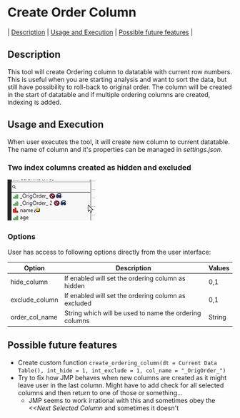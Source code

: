 # Create Order Column
| [Description](#description) | [Usage and Execution](#usage-and-execution) | [Possible future features](#possible-future-features) |

## Description 

This tool will create Ordering column to datatable with current row numbers. This is useful when you are starting analysis and want to sort the data, but still have possibility to roll-back to original order. The column will be created in the start of datatable and if multiple ordering columns are created, indexing is added.

## Usage and Execution
When user executes the tool, it will create new column to current datatable. The name of column and it's properties can be managed in *settings.json*.

### Two index columns created as hidden and excluded
![Index columns](images/index_column.png)


### Options
User has access to following options directly from the user interface:

| Option         | Description                                            | Values |
| -------------- | ------------------------------------------------------ | ------ |
| hide_column    | If enabled will set the ordering column as hidden      | 0,1    |
| exclude_column | If enabled will set the ordering column as excluded    | 0,1    |
| order_col_name | String which will be used to name the ordering columns | String |

## Possible future features
 * Create custom function `create_ordering_column(dt = Current Data Table(), int_hide = 1, int_exclude = 1, col_name = "_OrigOrder_")`
 * Try to fix how JMP behaves when new columns are created as it might leave user in the last column. Might have to add check for all selected columns and then return to one of those or something...  
   * JMP seems to work irrational with this and sometimes obey the *<<Next Selected Column* and sometimes it doesn't